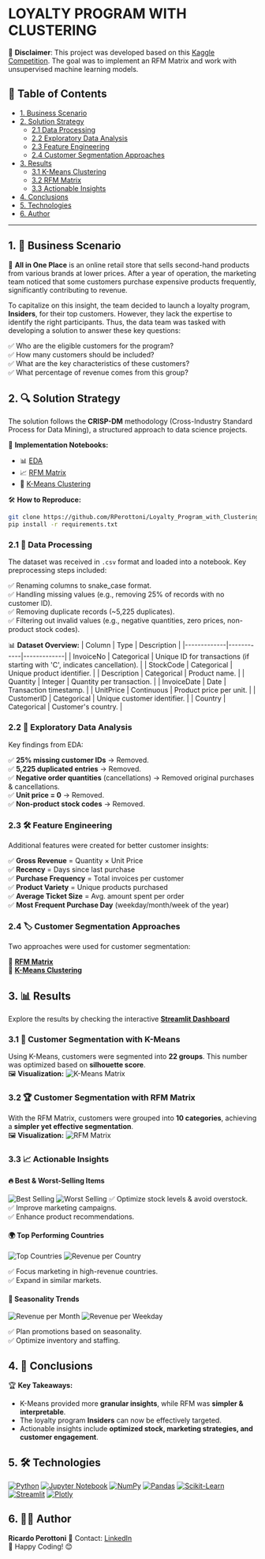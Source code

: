 # LOYALTY PROGRAM WITH CLUSTERING

🚀 **Disclaimer**: This project was developed based on this [Kaggle Competition](https://www.kaggle.com/datasets/carrie1/ecommerce-data). The goal was to implement an RFM Matrix and work with unsupervised machine learning models.

## 📌 Table of Contents
- [1. Business Scenario](#1-business-scenario)
- [2. Solution Strategy](#2-solution-strategy)
  - [2.1 Data Processing](#21-data-processing)
  - [2.2 Exploratory Data Analysis](#22-exploratory-data-analysis)
  - [2.3 Feature Engineering](#23-feature-engineering)
  - [2.4 Customer Segmentation Approaches](#24-customer-segmentation-approaches)
- [3. Results](#3-results)
  - [3.1 K-Means Clustering](#31-customer-segmentation-with-k-means)
  - [3.2 RFM Matrix](#32-customer-segmentation-with-rfm-matrix)
  - [3.3 Actionable Insights](#33-actionable-insights)
- [4. Conclusions](#4-conclusions)
- [5. Technologies](#5-technologies)
- [6. Author](#6-author)

---

## 1. 🎯 Business Scenario

🛒 **All in One Place** is an online retail store that sells second-hand products from various brands at lower prices. After a year of operation, the marketing team noticed that some customers purchase expensive products frequently, significantly contributing to revenue.

To capitalize on this insight, the team decided to launch a loyalty program, **Insiders**, for their top customers. However, they lack the expertise to identify the right participants. Thus, the data team was tasked with developing a solution to answer these key questions:

✅ Who are the eligible customers for the program?  
✅ How many customers should be included?  
✅ What are the key characteristics of these customers?  
✅ What percentage of revenue comes from this group?  

## 2. 🔍 Solution Strategy

The solution follows the **CRISP-DM** methodology (Cross-Industry Standard Process for Data Mining), a structured approach to data science projects.

📌 **Implementation Notebooks:**  
- 📊 [EDA](https://github.com/RPerottoni/Loyalty_Program_with_Clustering/blob/main/notebooks/c01_rp_eda.ipynb)  
- 📈 [RFM Matrix](https://github.com/RPerottoni/Loyalty_Program_with_Clustering/blob/main/notebooks/c01_rp_RFM.ipynb)  
- 🤖 [K-Means Clustering](https://github.com/RPerottoni/Loyalty_Program_with_Clustering/blob/main/notebooks/c01_rp_ml.ipynb)  

🛠️ **How to Reproduce:**
```bash
git clone https://github.com/RPerottoni/Loyalty_Program_with_Clustering.git
pip install -r requirements.txt
```

### 2.1 📂 Data Processing

The dataset was received in `.csv` format and loaded into a notebook. Key preprocessing steps included:

✅ Renaming columns to snake_case format.  
✅ Handling missing values (e.g., removing 25% of records with no customer ID).  
✅ Removing duplicate records (~5,225 duplicates).  
✅ Filtering out invalid values (e.g., negative quantities, zero prices, non-product stock codes).  

📊 **Dataset Overview:**
| Column       | Type        | Description |
|-------------|------------|-------------|
| InvoiceNo   | Categorical | Unique ID for transactions (if starting with 'C', indicates cancellation). |
| StockCode   | Categorical | Unique product identifier. |
| Description | Categorical | Product name. |
| Quantity    | Integer     | Quantity per transaction. |
| InvoiceDate | Date        | Transaction timestamp. |
| UnitPrice   | Continuous  | Product price per unit. |
| CustomerID  | Categorical | Unique customer identifier. |
| Country     | Categorical | Customer's country. |

### 2.2 🔬 Exploratory Data Analysis

Key findings from EDA:

✅ **25% missing customer IDs** → Removed.  
✅ **5,225 duplicated entries** → Removed.  
✅ **Negative order quantities** (cancellations) → Removed original purchases & cancellations.  
✅ **Unit price = 0** → Removed.  
✅ **Non-product stock codes** → Removed.  

### 2.3 🛠 Feature Engineering

Additional features were created for better customer insights:

✅ **Gross Revenue** = Quantity × Unit Price  
✅ **Recency** = Days since last purchase  
✅ **Purchase Frequency** = Total invoices per customer  
✅ **Product Variety** = Unique products purchased  
✅ **Average Ticket Size** = Avg. amount spent per order  
✅ **Most Frequent Purchase Day** (weekday/month/week of the year)  

### 2.4 🏷 Customer Segmentation Approaches

Two approaches were used for customer segmentation:

📖 **[RFM Matrix](https://medium.com/@perottoni.ricardo/rfm-analysis-applied-to-a-customer-segmentation-ada20d8e046e)**  
📖 **[K-Means Clustering](https://medium.com/@perottoni.ricardo/customer-segmentation-with-machine-learning-algorithm-5e6c3328bbeb)**  

## 3. 📊 Results

Explore the results by checking the interactive **[Streamlit Dashboard](https://rp00mlclustering.streamlit.app/)**

### 3.1 🤖 Customer Segmentation with K-Means

Using K-Means, customers were segmented into **22 groups**. This number was optimized based on **silhouette score**.  
🖼 **Visualization:** ![K-Means Matrix](reports/figures/ml_matrix.png)

### 3.2 🏆 Customer Segmentation with RFM Matrix

With the RFM Matrix, customers were grouped into **10 categories**, achieving a **simpler yet effective segmentation**.  
🖼 **Visualization:** ![RFM Matrix](reports/figures/rfm_matrix.png)

### 3.3 📈 Actionable Insights

#### 🔥 Best & Worst-Selling Items
![Best Selling](reports/figures/best_selling.png) ![Worst Selling](reports/figures/worst_selling.png)
✅ Optimize stock levels & avoid overstock.  
✅ Improve marketing campaigns.  
✅ Enhance product recommendations.  

#### 🌍 Top Performing Countries
![Top Countries](reports/figures/ci.png) ![Revenue per Country](reports/figures/cr.png)

✅ Focus marketing in high-revenue countries.  
✅ Expand in similar markets.  

#### 📅 Seasonality Trends
![Revenue per Month](reports/figures/rm.png) ![Revenue per Weekday](reports/figures/rdw.png)

✅ Plan promotions based on seasonality.  
✅ Optimize inventory and staffing.  

## 4. 📌 Conclusions

🏆 **Key Takeaways:**
- K-Means provided more **granular insights**, while RFM was **simpler & interpretable**.  
- The loyalty program **Insiders** can now be effectively targeted.  
- Actionable insights include **optimized stock, marketing strategies, and customer engagement**.  

## 5. 🛠 Technologies

[![Python](https://img.shields.io/badge/python-3670A0?style=for-the-badge&logo=python&logoColor=ffdd54)](https://www.python.org/)
[![Jupyter Notebook](https://img.shields.io/badge/jupyter-%23FA0F00.svg?style=for-the-badge&logo=jupyter&logoColor=white)](https://jupyter.org/)
[![NumPy](https://img.shields.io/badge/numpy-%23013243.svg?style=for-the-badge&logo=numpy&logoColor=white)](https://numpy.org/)
[![Pandas](https://img.shields.io/badge/pandas-%23150458.svg?style=for-the-badge&logo=pandas&logoColor=white)](https://pandas.pydata.org/)
[![Scikit-Learn](https://img.shields.io/badge/scikit--learn-%23F7931E.svg?style=for-the-badge&logo=scikit-learn&logoColor=white)](https://scikit-learn.org/)
[![Streamlit](https://img.shields.io/badge/Streamlit-FF4B4B?style=for-the-badge&logo=streamlit&logoColor=white)](https://streamlit.io/)
[![Plotly](https://img.shields.io/badge/Plotly-239EDA?style=for-the-badge&logo=plotly&logoColor=white)](https://plotly.com/)


## 6. 👨‍💻 Author

**Ricardo Perottoni**
📧 Contact: [LinkedIn](https://www.linkedin.com/in/ricardoperottoni/)  
🚀 Happy Coding! 😊
